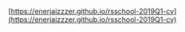 [https://enerjaizzzer.github.io/rsschool-2019Q1-cv](https://enerjaizzzer.github.io/rsschool-2019Q1-cv)